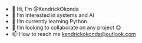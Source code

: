 - 👋 Hi, I’m @KendrickOkonda
- 👀 I’m interested in systems and AI
- 🌱 I’m currently learning Python
- 💞️ I’m looking to collaborate on any project 😊
- 📫 How to reach me kendrickokonda@outlook.com 

<!---
KendrickOkonda/KendrickOkonda is a ✨ special ✨ repository because its `README.md` (this file) appears on your GitHub profile.
You can click the Preview link to take a look at your changes.
--->
